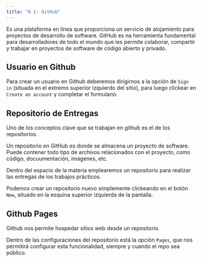```yaml
---
title: "0.1: GitHub"
---
```


Es una plataforma en línea que proporciona un servicio de alojamiento para proyectos de desarrollo de software. GitHub es na herramienta fundamental para desarrolladores de todo el mundo que les permite colaborar, compartir y trabajar en proyectos de software de código abierto y privado.

## Usuario en Github

Para crear un usuario en Github deberemos dirigirnos a la opción de `Sign in` (situada en el extremo superior izquierdo del sitio), para luego clickear en `Create an account` y completar el formulario.

## Repositorio de Entregas

Uno de los conceptos clave que se trabajan en github es el de los repositorios.

Un repositorio en GitHub es donde se almacena un proyecto de software. Puede contener todo tipo de archivos relacionados con el proyecto, como código, docuumentación, imágenes, etc.

Dentro del espacio de la materia emplearemos un repositorio para realizar las entregas de los trabajos prácticos.

Podemos crear un repositorio nuevo simplemente clickeando en el botón `New`, situado en la esquina superior izquierda de la pantalla.

## Github Pages

Github nos permite hospedar sitios web desde un repositorio.

Dentro de las configuraciones del repositorio está la opción `Pages`, que nos permitirá configurar esta funcionalidad, siempre y cuando el repo sea público.